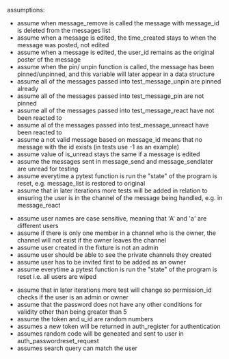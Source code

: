 assumptions:

- assume when message_remove is called the message with message_id is deleted from the messages list 
- assume when a message is edited, the time_created stays to when the message was posted, not edited 
- assume when a message is edited, the user_id remains as the original poster of the message
- assume when the pin/ unpin function is called, the message has been pinned/unpinned, and this variable will later appear in a data structure
- assume all of the messages passed into test_message_unpin are pinned already
- assume all of the messages passed into test_message_pin are not pinned
- assume all of the messages passed into test_message_react have not been reacted to 
- assume al of the messages passed into test_message_unreact have been reacted to 
- assume a not valid message based on message_id means that no message with the id exists (in tests use -1 as an example) 
- assume value of is_unread stays the same if a message is edited 
- assume the messages sent in message_send and message_sendlater are unread for testing 
- assume everytime a pytest function is run the "state" of the program is reset, e.g. message_list is restored to original 
- assume that in later iterations more tests will be added in relation to ensuring the user is in the channel of the message being handled, e.g. in message_react

* assume user names are case sensitive, meaning that 'A' and 'a' are different users
* assume if there is only one member in a channel who is the owner, the channel will not exist if the owner leaves the channel
* assume user created in the fixture is not an admin
* assume user should be able to see the private channels they created
* assume user has to be invited first to be added as an owner
* assume everytime a pytest function is run the "state" of the program is reset i.e. all users are wiped

- assume that in later iterations more test will change so permission_id checks if the user is an admin or owner
- assume that the password does not have any other conditions for validity other than being greater than 5
- assume the token and u_id are random numbers
- assumes a new token will be returned in auth_register for authentication
- assumes random code will be geneated and sent to user in auth_passwordreset_request
- assumes search query can match the user
